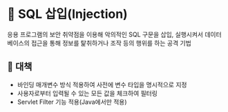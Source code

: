# 🚫 SQL 삽입(Injection)
응용 프로그램의 보안 취약점을 이용해 악의적인 SQL 구문을 삽입, 실행시켜서 데이터베이스의 접근을 통해 정보를 탍취하거나 조작 등의 행위를 하는 공격 기법

## 💊 대책
- 바인딩 매개변수 방식 적용하여 사전에 변수 타입을 명시적으로 지정
- 사용자로부터 입력될 수 있는 모든 값을 체크하여 필터링
- Servlet Filter 기능 적용(Java에서만 적용)